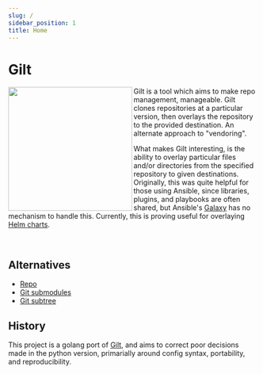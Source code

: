 ```yaml
---
slug: /
sidebar_position: 1
title: Home
---
```


# Gilt

<img src="img/gilt.png" align="left" width="250px" height="250px" />

Gilt is a tool which aims to make repo management, manageable.  Gilt
clones repositories at a particular version, then overlays the repository to
the provided destination.  An alternate approach to "vendoring".

What makes Gilt interesting, is the ability to overlay particular files and/or
directories from the specified repository to given destinations. Originally,
this was quite helpful for those using Ansible, since libraries, plugins, and
playbooks are often shared, but Ansible's [Galaxy][] has no mechanism to handle
this.  Currently, this is proving useful for overlaying [Helm charts][].

<br clear="left"/>

## Alternatives

* [Repo][]
* [Git submodules][]
* [Git subtree][]

## History

This project is a golang port of [Gilt][], and aims to correct poor decisions
made in the python version, primarially around config syntax, portability,
and reproducibility.

[Galaxy]: https://docs.ansible.com/ansible/latest/reference_appendices/galaxy.html
[Helm charts]: https://helm.sh/docs/topics/charts/
[Repo]: https://gerrit.googlesource.com/git-repo/+/refs/heads/master/README.md
[Git submodules]: https://git-scm.com/book/en/v2/Git-Tools-Submodules
[Git subtree]: https://github.com/git/git/blob/master/contrib/subtree/git-subtree.txt
[Gilt]: http://gilt.readthedocs.io/en/latest/
